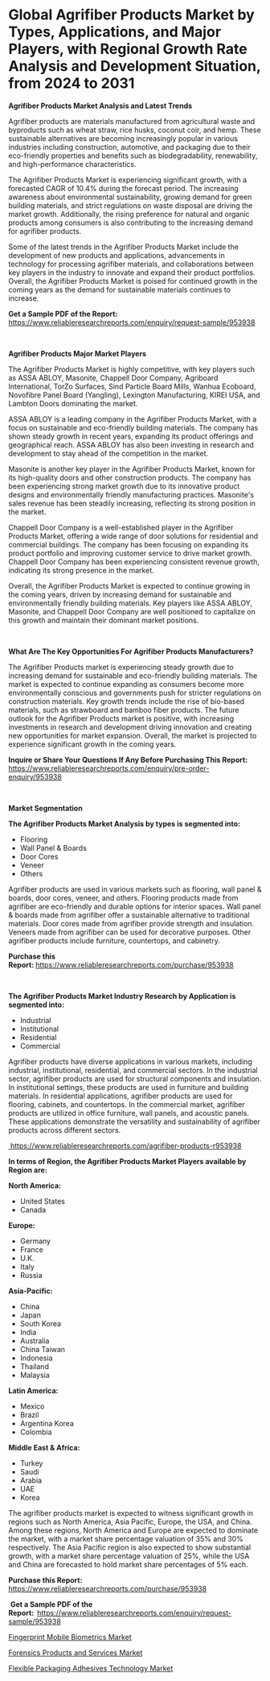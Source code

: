 <p><h1>Global Agrifiber Products Market by Types, Applications, and Major Players, with Regional Growth Rate Analysis and Development Situation, from 2024 to 2031</h1></p><p><strong>Agrifiber Products Market Analysis and Latest Trends</strong></p>
<p><p>Agrifiber products are materials manufactured from agricultural waste and byproducts such as wheat straw, rice husks, coconut coir, and hemp. These sustainable alternatives are becoming increasingly popular in various industries including construction, automotive, and packaging due to their eco-friendly properties and benefits such as biodegradability, renewability, and high-performance characteristics.</p><p>The Agrifiber Products Market is experiencing significant growth, with a forecasted CAGR of 10.4% during the forecast period. The increasing awareness about environmental sustainability, growing demand for green building materials, and strict regulations on waste disposal are driving the market growth. Additionally, the rising preference for natural and organic products among consumers is also contributing to the increasing demand for agrifiber products.</p><p>Some of the latest trends in the Agrifiber Products Market include the development of new products and applications, advancements in technology for processing agrifiber materials, and collaborations between key players in the industry to innovate and expand their product portfolios. Overall, the Agrifiber Products Market is poised for continued growth in the coming years as the demand for sustainable materials continues to increase.</p></p>
<p><strong>Get a Sample PDF of the Report:&nbsp;</strong> <a href="https://www.reliableresearchreports.com/enquiry/request-sample/953938">https://www.reliableresearchreports.com/enquiry/request-sample/953938</a></p>
<p>&nbsp;</p>
<p><strong>Agrifiber Products Major Market Players</strong></p>
<p><p>The Agrifiber Products Market is highly competitive, with key players such as ASSA ABLOY, Masonite, Chappell Door Company, Agriboard International, TorZo Surfaces, Sind Particle Board Mills, Wanhua Ecoboard, Novofibre Panel Board (Yangling), Lexington Manufacturing, KIREI USA, and Lambton Doors dominating the market. </p><p>ASSA ABLOY is a leading company in the Agrifiber Products Market, with a focus on sustainable and eco-friendly building materials. The company has shown steady growth in recent years, expanding its product offerings and geographical reach. ASSA ABLOY has also been investing in research and development to stay ahead of the competition in the market.</p><p>Masonite is another key player in the Agrifiber Products Market, known for its high-quality doors and other construction products. The company has been experiencing strong market growth due to its innovative product designs and environmentally friendly manufacturing practices. Masonite's sales revenue has been steadily increasing, reflecting its strong position in the market.</p><p>Chappell Door Company is a well-established player in the Agrifiber Products Market, offering a wide range of door solutions for residential and commercial buildings. The company has been focusing on expanding its product portfolio and improving customer service to drive market growth. Chappell Door Company has been experiencing consistent revenue growth, indicating its strong presence in the market.</p><p>Overall, the Agrifiber Products Market is expected to continue growing in the coming years, driven by increasing demand for sustainable and environmentally friendly building materials. Key players like ASSA ABLOY, Masonite, and Chappell Door Company are well positioned to capitalize on this growth and maintain their dominant market positions.</p></p>
<p>&nbsp;</p>
<p><strong>What Are The Key Opportunities For Agrifiber Products Manufacturers?</strong></p>
<p><p>The Agrifiber Products market is experiencing steady growth due to increasing demand for sustainable and eco-friendly building materials. The market is expected to continue expanding as consumers become more environmentally conscious and governments push for stricter regulations on construction materials. Key growth trends include the rise of bio-based materials, such as strawboard and bamboo fiber products. The future outlook for the Agrifiber Products market is positive, with increasing investments in research and development driving innovation and creating new opportunities for market expansion. Overall, the market is projected to experience significant growth in the coming years.</p></p>
<p><strong>Inquire or Share Your Questions If Any Before Purchasing This Report:</strong> <a href="https://www.reliableresearchreports.com/enquiry/pre-order-enquiry/953938">https://www.reliableresearchreports.com/enquiry/pre-order-enquiry/953938</a></p>
<p>&nbsp;</p>
<p><strong>Market Segmentation</strong></p>
<p><strong>The Agrifiber Products Market Analysis by types is segmented into:</strong></p>
<p><ul><li>Flooring</li><li>Wall Panel & Boards</li><li>Door Cores</li><li>Veneer</li><li>Others</li></ul></p>
<p><p>Agrifiber products are used in various markets such as flooring, wall panel & boards, door cores, veneer, and others. Flooring products made from agrifiber are eco-friendly and durable options for interior spaces. Wall panel & boards made from agrifiber offer a sustainable alternative to traditional materials. Door cores made from agrifiber provide strength and insulation. Veneers made from agrifiber can be used for decorative purposes. Other agrifiber products include furniture, countertops, and cabinetry.</p></p>
<p><strong>Purchase this Report:&nbsp;</strong><a href="https://www.reliableresearchreports.com/purchase/953938">https://www.reliableresearchreports.com/purchase/953938</a></p>
<p>&nbsp;</p>
<p><strong>The Agrifiber Products Market Industry Research by Application is segmented into:</strong></p>
<p><ul><li>Industrial</li><li>Institutional</li><li>Residential</li><li>Commercial</li></ul></p>
<p><p>Agrifiber products have diverse applications in various markets, including industrial, institutional, residential, and commercial sectors. In the industrial sector, agrifiber products are used for structural components and insulation. In institutional settings, these products are used in furniture and building materials. In residential applications, agrifiber products are used for flooring, cabinets, and countertops. In the commercial market, agrifiber products are utilized in office furniture, wall panels, and acoustic panels. These applications demonstrate the versatility and sustainability of agrifiber products across different sectors.</p></p>
<p><a href="https://www.reliableresearchreports.com/agrifiber-products-r953938">&nbsp;https://www.reliableresearchreports.com/agrifiber-products-r953938</a></p>
<p><strong>In terms of Region, the Agrifiber Products Market Players available by Region are:</strong></p>
<p>
    <p> <strong> North America: </strong>
        <ul>
            <li>United States</li>
            <li>Canada</li>
        </ul>
        </p> 
    <p> <strong> Europe: </strong>
        <ul>
            <li>Germany</li>
            <li>France</li>
            <li>U.K.</li>
            <li>Italy</li>
            <li>Russia</li>
        </ul>
        </p> 
    <p> <strong> Asia-Pacific: </strong>
        <ul>
            <li>China</li>
            <li>Japan</li>
            <li>South Korea</li>
            <li>India</li>
            <li>Australia</li>
            <li>China Taiwan</li>
            <li>Indonesia</li>
            <li>Thailand</li>
            <li>Malaysia</li>
        </ul>
        </p> 
    <p> <strong> Latin America: </strong>
        <ul>
            <li>Mexico</li>
            <li>Brazil</li>
            <li>Argentina Korea</li>
            <li>Colombia</li>
        </ul>
        </p> 
    <p> <strong> Middle East & Africa: </strong>
        <ul>
            <li>Turkey</li>
            <li>Saudi</li>
            <li>Arabia</li>
            <li>UAE</li>
            <li>Korea</li>
        </ul>
    </p>
    </p>
<p><p>The agrifiber products market is expected to witness significant growth in regions such as North America, Asia Pacific, Europe, the USA, and China. Among these regions, North America and Europe are expected to dominate the market, with a market share percentage valuation of 35% and 30% respectively. The Asia Pacific region is also expected to show substantial growth, with a market share percentage valuation of 25%, while the USA and China are forecasted to hold market share percentages of 5% each.</p></p>
<p><strong>Purchase this Report: </strong><a href="https://www.reliableresearchreports.com/purchase/953938">https://www.reliableresearchreports.com/purchase/953938</a></p>
<p>&nbsp;<strong>Get a Sample PDF of the Report:&nbsp;&nbsp;</strong><a href="https://www.reliableresearchreports.com/enquiry/request-sample/953938">https://www.reliableresearchreports.com/enquiry/request-sample/953938</a></p>
<p><strong></strong></p>
<p><p><a href="https://www.linkedin.com/pulse/fingerprint-mobile-biometricsnbspmarket-focuses-market-zgyic">Fingerprint Mobile Biometrics Market</a></p><p><a href="https://www.linkedin.com/pulse/forensics-products-services-market-comprehensive-assessment-w0cnc">Forensics Products and Services Market</a></p><p><a href="https://www.linkedin.com/pulse/flexible-packaging-adhesives-technology-market-trends-ate7c">Flexible Packaging Adhesives Technology Market</a></p></p>